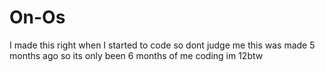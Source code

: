# On-Os
I made this right when I started to code so dont judge me this was made 5 months ago so its only been 6 months of me coding im 12btw
